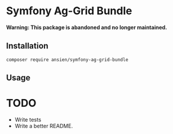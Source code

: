 # Symfony Ag-Grid Bundle

**Warning: This package is abandoned and no longer maintained.**

## Installation
``
composer require ansien/symfony-ag-grid-bundle
``

## Usage

# TODO
- Write tests
- Write a better README.
